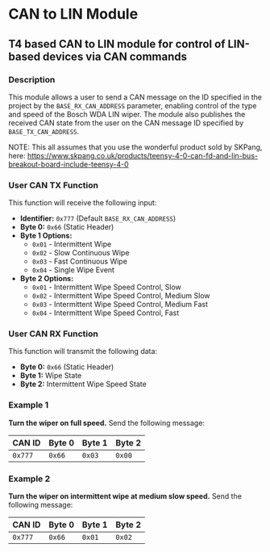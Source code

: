 # CAN to LIN Module

## T4 based CAN to LIN module for control of LIN-based devices via CAN commands

### Description

This module allows a user to send a CAN message on the ID specified in the project by the `BASE_RX_CAN_ADDRESS` parameter, enabling control of the type and speed of the Bosch WDA LIN wiper. The module also publishes the received CAN state from the user on the CAN message ID specified by `BASE_TX_CAN_ADDRESS`.

NOTE: This all assumes that you use the wonderful product sold by SKPang, here:
https://www.skpang.co.uk/products/teensy-4-0-can-fd-and-lin-bus-breakout-board-include-teensy-4-0

### User CAN TX Function

This function will receive the following input:

- **Identifier:** `0x777` (Default `BASE_RX_CAN_ADDRESS`)
- **Byte 0:** `0x66` (Static Header)
- **Byte 1 Options:**
  - `0x01` - Intermittent Wipe
  - `0x02` - Slow Continuous Wipe
  - `0x03` - Fast Continuous Wipe
  - `0x04` - Single Wipe Event
- **Byte 2 Options:**
  - `0x01` - Intermittent Wipe Speed Control, Slow
  - `0x02` - Intermittent Wipe Speed Control, Medium Slow
  - `0x03` - Intermittent Wipe Speed Control, Medium Fast
  - `0x04` - Intermittent Wipe Speed Control, Fast

### User CAN RX Function

This function will transmit the following data:

- **Byte 0:** `0x66` (Static Header)
- **Byte 1:** Wipe State
- **Byte 2:** Intermittent Wipe Speed State

### Example 1

**Turn the wiper on full speed.** Send the following message:

| CAN ID | Byte 0 | Byte 1 | Byte 2 |
|--------|--------|--------|--------|
| `0x777` | `0x66` | `0x03` | `0x00` |

### Example 2

**Turn the wiper on intermittent wipe at medium slow speed.** Send the following message:

| CAN ID | Byte 0 | Byte 1 | Byte 2 |
|--------|--------|--------|--------|
| `0x777` | `0x66` | `0x01` | `0x02` |
